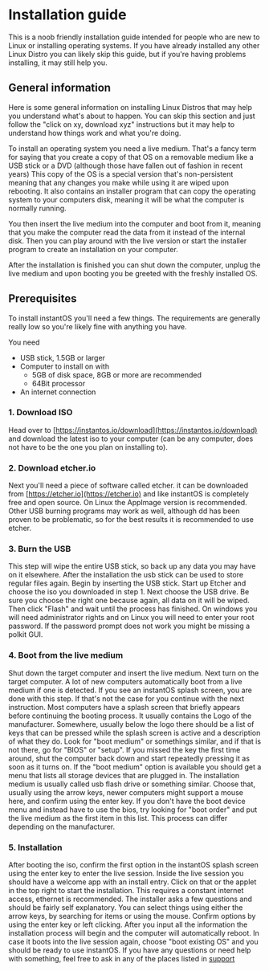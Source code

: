 # Installation guide

This is a noob friendly installation guide intended for people who are new to
Linux or installing operating systems. If you have already installed any other
Linux Distro you can likely skip this guide, but if you're having problems installing,
it may still help you.  

## General information

Here is some general information on installing Linux Distros that may help you
understand what's about to happen. You can skip this section and just follow the
"click on xy, download xyz" instructions but it may help to understand how
things work and what you're doing.

To install an operating system you need a live medium. That's a fancy term for
saying that you create a copy of that OS on a removable medium like a USB stick
or a DVD (although those have fallen out of fashion in recent years)
This copy of the OS is a special version that's non-persistent meaning that any changes
you make while using it are wiped upon rebooting. It also contains an installer program
that can copy the operating system to your computers disk, meaning it will be
what the computer is normally running.

You then insert the live medium into the computer and boot from it, meaning that
you make the computer read the data from it instead of the internal disk.
Then you can play around with the live version or start the installer program
to create an installation on your computer.

After the installation is finished you can shut down the computer, unplug the
live medium and upon booting you be greeted with the freshly installed OS.

## Prerequisites

To install instantOS you'll need a few things.
The requirements are generally really low so you're likely fine with anything
you have.  

You need

- USB stick, 1.5GB or larger
- Computer to install on with
  - 5GB of disk space, 8GB or more are recommended
  - 64Bit processor
- An internet connection

### 1. Download ISO

Head over to [https://instantos.io/download](https://instantos.io/download) and
download the latest iso to your computer (can be any computer, does not have to
be the one you plan on installing to).

### 2. Download etcher.io

Next you'll need a piece of software called etcher. it can be downloaded from [https://etcher.io](https://etcher.io)
and like instantOS is completely free and open source. On Linux the AppImage
version is recommended. Other USB burning programs may work as well, although
dd has been proven to be problematic, so for the best results it is recommended to
use etcher.

### 3. Burn the USB

This step will wipe the entire USB stick, so back up any data you may have on it
elsewhere. After the installation the usb stick can be used to store regular
files again. Begin by inserting the USB stick. Start up Etcher and choose
the iso you downloaded in step 1. Next choose the USB drive. Be sure you choose
the right one because again, all data on it will be wiped.
Then click "Flash" and wait until the process has finished.
On windows you will need administrator rights and on Linux you will need to enter
your root password. If the password prompt does not work you might be missing a
polkit GUI.

### 4. Boot from the live medium

Shut down the target computer and insert the live medium.
Next turn on the target computer.
A lot of new computers automatically boot from a live medium if one is detected.
If you see an instantOS splash screen,
you are done with this step. If that's not the case for you continue with the
next instruction. Most computers have a splash screen that
briefly appears before continuing the booting process. It usually contains the
Logo of the manufacturer. Somewhere, usually below the logo there should be a
list of keys that can be pressed while the splash screen is active and a
description of what they do. Look for "boot medium" or somethings similar, and
if that is not there, go for "BIOS" or "setup". If you missed the key the first
time around, shut the computer back down and start repeatedly pressing it as soon
as it turns on. If the "boot medium" option is available you should get a menu that
lists all storage devices that are plugged in. The installation medium is usually
called usb flash drive or something similar. Choose that, usually using the arrow
keys, newer computers might support a mouse here, and confirm using the enter key.
If you don't have the boot device menu and instead have to use the bios, try looking
for "boot order" and put the live medium as the first item in this list. This process
can differ depending on the manufacturer.

### 5. Installation

After booting the iso, confirm the first option in the instantOS splash screen
using the enter key to enter the live session.
Inside the live session you should have a welcome app with an install entry.
Click on that or the applet in the top right to start the installation. This
requires a constant internet access, ethernet is recommended. The installer
asks a few questions and should be fairly self explanatory. You can select things
using either the arrow keys, by searching for items or using the mouse. Confirm options
by using the enter key or left clicking. After you input all the information the
installation process will begin and the computer will automatically reboot.
In case it boots into the live session again, choose "boot existing OS" and you
should be ready to use instantOS. If you have any questions or need help with
something, feel free to ask in any of the places listed in [support](/support)

